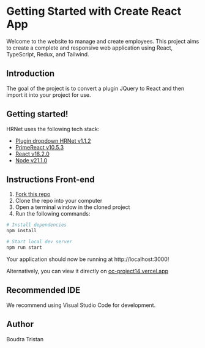 # Getting Started with Create React App

Welcome to the website to manage and create employees. This project aims to create a complete and responsive web application using React, TypeScript, Redux, and Tailwind.

## Introduction

The goal of the project is to convert a plugin JQuery to React and then import it into your project for use.

## Getting started!

HRNet uses the following tech stack:

- [Plugin dropdown HRNet v1.1.2](https://www.npmjs.com/package/hrnet_plugin_boudra_tristan)
- [PrimeReact v10.5.3](https://primereact.org/)
- [React v18.2.0](https://react.dev/)
- [Node v21.1.0](https://nodejs.org/en)

## Instructions Front-end

1. [Fork this repo](https://github.com/Tristan-Boudra/OC-project14)
2. Clone the repo into your computer
3. Open a terminal window in the cloned project
4. Run the following commands:

```bash
# Install dependencies
npm install

# Start local dev server
npm run start
```

Your application should now be running at http://localhost:3000!

Alternatively, you can view it directly on [oc-project14.vercel.app](https://oc-project14.vercel.app/)

## Recommended IDE

We recommend using Visual Studio Code for development.

## Author

Boudra Tristan
